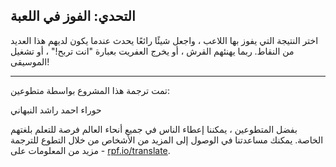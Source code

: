 ## التحدي: الفوز في اللعبة

اختر النتيجة التي يفوز بها اللاعب ، واجعل شيئًا رائعًا يحدث عندما يكون لديهم هذا العديد من النقاط. ربما يهنئهم القرش ، أو يخرج العفريت بعبارة "انت تربح!" ، أو تشغيل الموسيقى!

***

تمت ترجمة هذا المشروع بواسطة متطوعين:

حوراء احمد
راشد النبهاني

بفضل المتطوعين ، يمكننا إعطاء الناس في جميع أنحاء العالم فرصة للتعلم بلغتهم الخاصة. يمكنك مساعدتنا في الوصول إلى المزيد من الأشخاص من خلال التطوع للترجمة - مزيد من المعلومات على [rpf.io/translate](https://rpf.io/translate).